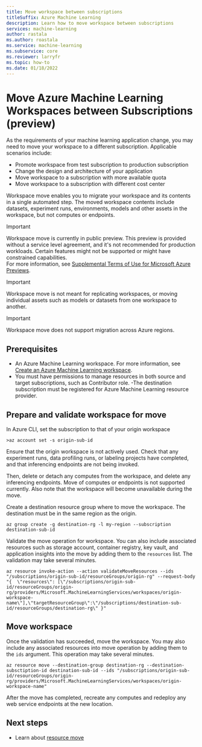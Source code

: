 ```yaml
---
title: Move workspace between subscriptions
titleSuffix: Azure Machine Learning
description: Learn how to move workspace between subscriptions
services: machine-learning
author: rastala
ms.author: roastala
ms.service: machine-learning
ms.subservice: core
ms.reviewer: larryfr
ms.topic: how-to
ms.date: 01/18/2022
---
```


# Move Azure Machine Learning Workspaces between Subscriptions (preview)

As the requirements of your machine learning application change, you may need to move your
workspace to a different subscription. Applicable scenarios include:

 * Promote workspace from test subscription to production subscription
 * Change the design and architecture of your application
 * Move workspace to a subscription with more available quota
 * Move workspace to a subscription with different cost center
 
Workspace move enables you to migrate your workspace and its contents in a single automated step. The moved workspace contents include datasets, experiment runs, environments, models and other assets in the workspace, but not computes or endpoints.

> [!IMPORTANT]	
> Workspace move is currently in public preview. This preview is provided without a service level agreement, and it's not recommended for production workloads. Certain features might not be supported or might have constrained capabilities. 	
> For more information, see [Supplemental Terms of Use for Microsoft Azure Previews](https://azure.microsoft.com/support/legal/preview-supplemental-terms/).


> [!IMPORTANT]	
> Workspace move is not meant for replicating workspaces, or moving individual assets such as models or datasets from one workspace to another.

> [!IMPORTANT]	
> Workspace move does not support migration across Azure regions.

## Prerequisites

- An Azure Machine Learning workspace. For more information, see [Create an Azure Machine Learning workspace](how-to-manage-workspace.md).
- You must have permissions to manage resources in both source and target subscriptions, such as Contributor role.
-The destination subscription must be registered for Azure Machine Learning resource provider.

## Prepare and validate workspace for move

In Azure CLI, set the subscription to that of your origin workspace

```azurecli-interactive
>az account set -s origin-sub-id
```

Ensure that the origin workspace is not actively used. Check that any experiment runs, data profiling runs, or labeling projects have completed, and that inferencing endpoints are not being invoked. 

Then, delete or detach any computes from the workspace, and delete any inferencing endpoints. Move of computes or endpoints is not supported currently. Also note that the workspace will become unavailable during the move.

Create a destination resource group where to move the workspace. The destination must be in the same region as the origin.

```azurecli-interactive
az group create -g destination-rg -l my-region --subscription destination-sub-id                  
```

Validate the move operation for workspace. You can also include associated resources such as storage account, container registry, key vault, and application insights into the move by adding them to the ```resources``` list. The validation may take several minutes.

```azurecli-interactive
az resource invoke-action --action validateMoveResources --ids "/subscriptions/origin-sub-id/resourceGroups/origin-rg" --request-body "{  \"resources\": [\"/subscriptions/origin-sub-id/resourceGroups/origin-rg/providers/Microsoft.MachineLearningServices/workspaces/origin-workspace-name\"],\"targetResourceGroup\":\"/subscriptions/destination-sub-id/resourceGroups/destination-rg\" }"
```

## Move workspace

Once the validation has succeeded, move the workspace. You may also include any associated resources into move operation by adding them to the ```ids``` argument. This operation may take several minutes.

```azurecli-interactive
az resource move --destination-group destination-rg --destination-subsctiption-id destination-sub-id --ids "/subscriptions/origin-sub-id/resourceGroups/origin-rg/providers/Microsoft.MachineLearningServices/workspaces/origin-workspace-name"
```

After the move has completed, recreate any computes and redeploy any web service endpoints at the new location.

## Next steps

 * Learn about [resource move](https://docs.microsoft.com/azure/azure-resource-manager/management/move-resource-group-and-subscription)